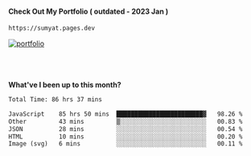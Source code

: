 #### Check Out My Portfolio ( outdated - 2023 Jan ) 
````bash
https://sumyat.pages.dev
````

<a href='https://sumyat.pages.dev/'>
    <img src='https://github.com/sumyat-aung/sumyat-aung/assets/108873224/c9b4f2be-c585-4dd3-84e1-692c3854a6d8' alt='portfolio' align='center' />
</a>


<br />
<br />


<br />
<br />

**What've I been up to this month?**

<!--START_SECTION:waka-->

```txt
Total Time: 86 hrs 37 mins

JavaScript    85 hrs 50 mins  ████████████████████████▓   98.26 %
Other         43 mins         ▒░░░░░░░░░░░░░░░░░░░░░░░░   00.83 %
JSON          28 mins         ░░░░░░░░░░░░░░░░░░░░░░░░░   00.54 %
HTML          10 mins         ░░░░░░░░░░░░░░░░░░░░░░░░░   00.20 %
Image (svg)   6 mins          ░░░░░░░░░░░░░░░░░░░░░░░░░   00.11 %
```

<!--END_SECTION:waka-->




